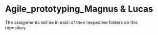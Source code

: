 # Agile_prototyping_Magnus & Lucas

The assignments will be in each of their respective folders on this repository.

